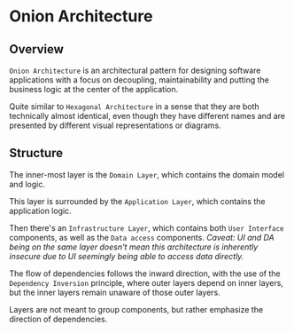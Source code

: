 # Onion Architecture

## Overview

`Onion Architecture` is an architectural pattern for designing software applications with a focus on decoupling, maintainability and putting the business logic at the center of the application.

Quite similar to `Hexagonal Architecture` in a sense that they are both technically almost identical, even though they have different names and are presented by different visual representations or diagrams.

## Structure

The inner-most layer is the `Domain Layer`, which contains the domain model and logic.

This layer is surrounded by the `Application Layer`, which contains the application logic.

Then there's an `Infrastructure Layer`, which contains both `User Interface` components, as well as the `Data access` components.
_Caveat: UI and DA being on the same layer doesn't mean this architecture is inherently insecure due to UI seemingly being able to access data directly._

The flow of dependencies follows the inward direction, with the use of the `Dependency Inversion` principle, where outer layers depend on inner layers, but the inner layers remain unaware of those outer layers.

Layers are not meant to group components, but rather emphasize the direction of dependencies.
